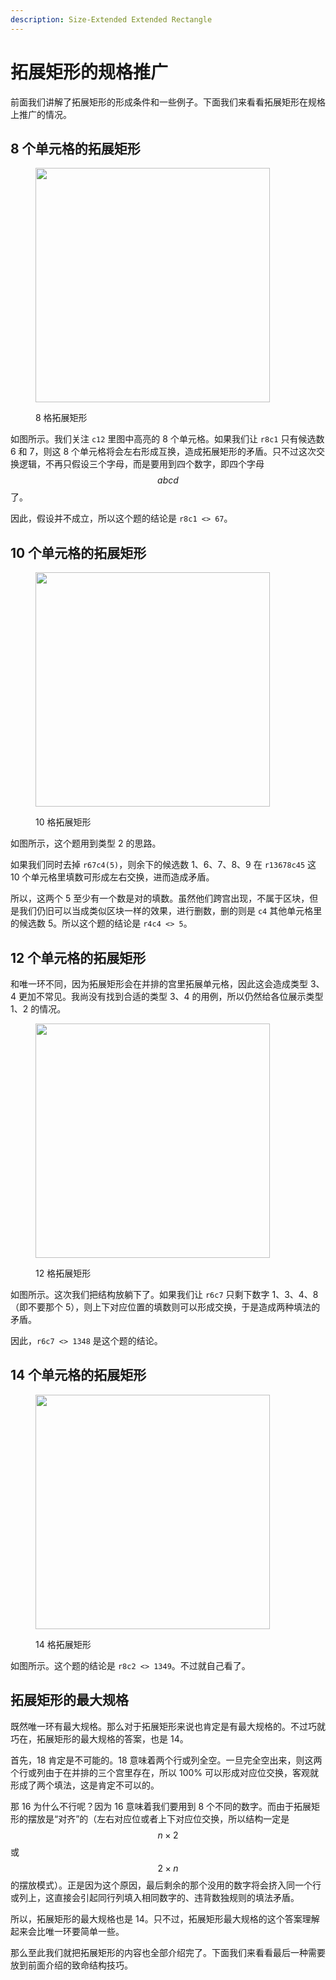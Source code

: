 ```yaml
---
description: Size-Extended Extended Rectangle
---
```


# 拓展矩形的规格推广

前面我们讲解了拓展矩形的形成条件和一些例子。下面我们来看看拓展矩形在规格上推广的情况。

## 8 个单元格的拓展矩形 <a href="#size-8" id="size-8"></a>

<figure><img src="../../.gitbook/assets/images_0211.png" alt="" width="375"><figcaption><p>8 格拓展矩形</p></figcaption></figure>

如图所示。我们关注 `c12` 里图中高亮的 8 个单元格。如果我们让 `r8c1` 只有候选数 6 和 7，则这 8 个单元格将会左右形成互换，造成拓展矩形的矛盾。只不过这次交换逻辑，不再只假设三个字母，而是要用到四个数字，即四个字母 $$abcd$$ 了。

因此，假设并不成立，所以这个题的结论是 `r8c1 <> 67`。

## 10 个单元格的拓展矩形 <a href="#size-10" id="size-10"></a>

<figure><img src="../../.gitbook/assets/images_0219.png" alt="" width="375"><figcaption><p>10 格拓展矩形</p></figcaption></figure>

如图所示，这个题用到类型 2 的思路。

如果我们同时去掉 `r67c4(5)`，则余下的候选数 1、6、7、8、9 在 `r13678c45` 这 10 个单元格里填数可形成左右交换，进而造成矛盾。

所以，这两个 5 至少有一个数是对的填数。虽然他们跨宫出现，不属于区块，但是我们仍旧可以当成类似区块一样的效果，进行删数，删的则是 `c4` 其他单元格里的候选数 5。所以这个题的结论是 `r4c4 <> 5`。

## 12 个单元格的拓展矩形 <a href="#size-12" id="size-12"></a>

和唯一环不同，因为拓展矩形会在并排的宫里拓展单元格，因此这会造成类型 3、4 更加不常见。我尚没有找到合适的类型 3、4 的用例，所以仍然给各位展示类型 1、2 的情况。

<figure><img src="../../.gitbook/assets/images_0220.png" alt="" width="375"><figcaption><p>12 格拓展矩形</p></figcaption></figure>

如图所示。这次我们把结构放躺下了。如果我们让 `r6c7` 只剩下数字 1、3、4、8（即不要那个 5），则上下对应位置的填数则可以形成交换，于是造成两种填法的矛盾。

因此，`r6c7 <> 1348` 是这个题的结论。

## 14 个单元格的拓展矩形 <a href="#size-14" id="size-14"></a>

<figure><img src="../../.gitbook/assets/images_0221.png" alt="" width="375"><figcaption><p>14 格拓展矩形</p></figcaption></figure>

如图所示。这个题的结论是 `r8c2 <> 1349`。不过就自己看了。

## 拓展矩形的最大规格 <a href="#max-size-of-extended-rectangle" id="max-size-of-extended-rectangle"></a>

既然唯一环有最大规格。那么对于拓展矩形来说也肯定是有最大规格的。不过巧就巧在，拓展矩形的最大规格的答案，也是 14。

首先，18 肯定是不可能的。18 意味着两个行或列全空。一旦完全空出来，则这两个行或列由于在并排的三个宫里存在，所以 100% 可以形成对应位交换，客观就形成了两个填法，这是肯定不可以的。

那 16 为什么不行呢？因为 16 意味着我们要用到 8 个不同的数字。而由于拓展矩形的摆放是“对齐”的（左右对应位或者上下对应位交换，所以结构一定是 $$n\times2$$ 或 $$2\times n$$ 的摆放模式）。正是因为这个原因，最后剩余的那个没用的数字将会挤入同一个行或列上，这直接会引起同行列填入相同数字的、违背数独规则的填法矛盾。

所以，拓展矩形的最大规格也是 14。只不过，拓展矩形最大规格的这个答案理解起来会比唯一环要简单一些。

那么至此我们就把拓展矩形的内容也全部介绍完了。下面我们来看看最后一种需要放到前面介绍的致命结构技巧。
